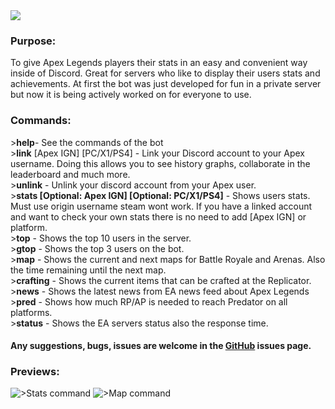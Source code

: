 <a href="https://top.gg/bot/719542118955090011">
  <img src="https://top.gg/api/widget/719542118955090011.svg">
</a>

### Purpose:
To give Apex Legends players their stats in an easy and convenient way inside of Discord. Great for servers who like to display their users stats and achievements. At first the bot was just developed for fun in a private server but now it is being actively worked on for everyone to use.

### Commands: 
\>**help**- See the commands of the bot <br>
\>**link** [Apex IGN] [PC/X1/PS4] - Link your Discord account to your Apex username. Doing this allows you to see history graphs, collaborate in the leaderboard and much more.<br>
\>**unlink** - Unlink your discord account from your Apex user.<br>
\>**stats [Optional: Apex IGN] [Optional: PC/X1/PS4]** - Shows users stats. Must use origin username steam wont work. If you have a linked account and want to check your own stats there is no need to add [Apex IGN] or platform.<br>
\>**top** - Shows the top 10 users in the server.<br>
\>**gtop** - Shows the top 3 users on the bot.<br>
\>**map** - Shows the current and next maps for Battle Royale and Arenas. Also the time remaining until the next map.<br>
\>**crafting** - Shows the current items that can be crafted at the Replicator.<br>
\>**news** - Shows the latest news from EA news feed about Apex Legends<br>
\>**pred** - Shows how much RP/AP is needed to reach Predator on all platforms.<br>
\>**status** - Shows the EA servers status also the response time.<br>

#### Any suggestions, bugs, issues are welcome in the [GitHub](https://github.com/muumif/Edgy-Loba/issues) issues page.

### Previews:
![>Stats command](http://images.muumi.xyz/EdgyLoba/Preview1.PNG ">stats")
![>Map command](http://images.muumi.xyz/EdgyLoba/Preview2.PNG ">map")
